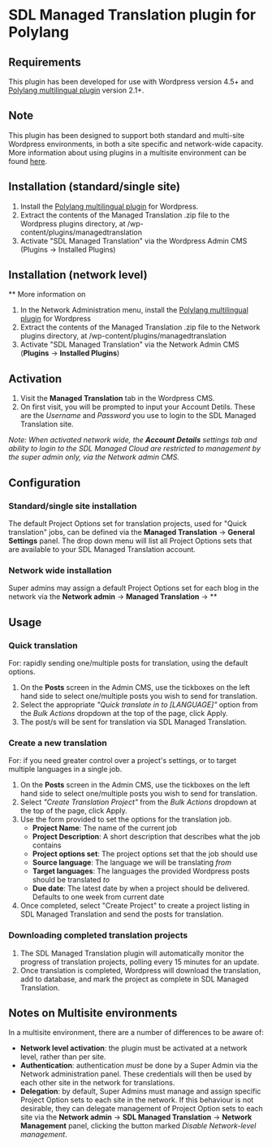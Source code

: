 # SDL Managed Translation plugin for Polylang

## Requirements
This plugin has been developed for use with Wordpress version 4.5+ and [Polylang multilingual plugin](https://en-gb.wordpress.org/plugins/polylang/) version 2.1+.

## Note
This plugin has been designed to support both standard and multi-site Wordpress environments, in both a site specific and network-wide capacity. More information about using plugins in a multisite environment can be found [here](https://codex.wordpress.org/Multisite_Network_Administration).

## Installation (standard/single site)
1. Install the [Polylang multilingual plugin](https://en-gb.wordpress.org/plugins/polylang/) for Wordpress.
2. Extract the contents of the Managed Translation .zip file to the Wordpress plugins directory, at /wp-content/plugins/managedtranslation
3. Activate "SDL Managed Translation" via the Wordpress Admin CMS (Plugins -> Installed Plugins)

## Installation (network level)
** More information on
1. In the Network Administration menu, install the [Polylang multilingual plugin](https://en-gb.wordpress.org/plugins/polylang/) for Wordpress
2. Extract the contents of the Managed Translation .zip file to the Network plugins directory, at /wp-content/plugins/managedtranslation
3. Activate "SDL Managed Translation" via the Network Admin CMS (**Plugins** -> **Installed Plugins**)

## Activation
1. Visit the **Managed Translation** tab in the Wordpress CMS.
2. On first visit, you will be prompted to input your Account Detils. These are the *Username* and *Password* you use to login to the SDL Managed Translation site.

*Note: When activated network wide, the **Account Details** settings tab and ability to login to the SDL Managed Cloud are restricted to management by the super admin only, via the Network admin CMS.*

## Configuration
### Standard/single site installation
The default Project Options set for translation projects, used for "Quick translation" jobs, can be defined via the **Managed Translation** -> **General Settings** panel. The drop down menu will list all Project Options sets that are available to your SDL Managed Translation account.

### Network wide installation
Super admins may assign a default Project Options set for each blog in the network via the **Network admin** -> **Managed Translation** -> **  

## Usage
### Quick translation ###
For: rapidly sending one/multiple posts for translation, using the default options.
1. On the **Posts** screen in the Admin CMS, use the tickboxes on the left hand side to select one/multiple posts you wish to send for translation.
2. Select the appropriate *"Quick translate in to [LANGUAGE]"* option from the *Bulk Actions* dropdown at the top of the page, click Apply.
3. The post/s will be sent for translation via SDL Managed Translation.

### Create a new translation ###
For: if you need greater control over a project's settings, or to target multiple languages in a single job.
1. On the **Posts** screen in the Admin CMS, use the tickboxes on the left hand side to select one/multiple posts you wish to send for translation.
2. Select *"Create Translation Project"* from the *Bulk Actions* dropdown at the top of the page, click Apply.
3. Use the form provided to set the options for the translation job.
    * **Project Name**: The name of the current job
    * **Project Description**: A short description that describes what the job contains
    * **Project options set**: The project options set that the job should use
    * **Source language**: The language we will be translating *from*
    * **Target languages**: The languages the provided Wordpress posts should be translated *to*
    * **Due date**: The latest date by when a project should be delivered. Defaults to one week from current date
4. Once completed, select "Create Project" to create a project listing in SDL Managed Translation and send the posts for translation.

### Downloading completed translation projects ###
1. The SDL Managed Translation plugin will automatically monitor the progress of translation projects, polling every 15 minutes for an update.
2. Once translation is completed, Wordpress will download the translation, add to database, and mark the project as complete in SDL Managed Translation.

## Notes on Multisite environments
In a multisite environment, there are a number of differences to be aware of:
* **Network level activation**: the plugin must be activated at a network level, rather than per site.
* **Authentication**: authentication _must_ be done by a Super Admin via the Network administration panel. These credentials will then be used by each other site in the network for translations.
* **Delegation**: by default, Super Admins must manage and assign specific Project Option sets to each site in the network. If this behaviour is not desirable, they can delegate management of Project Option sets to each site via the **Network admin** -> **SDL Managed Translation** -> **Network Management** panel, clicking the button marked *Disable Network-level management*.
